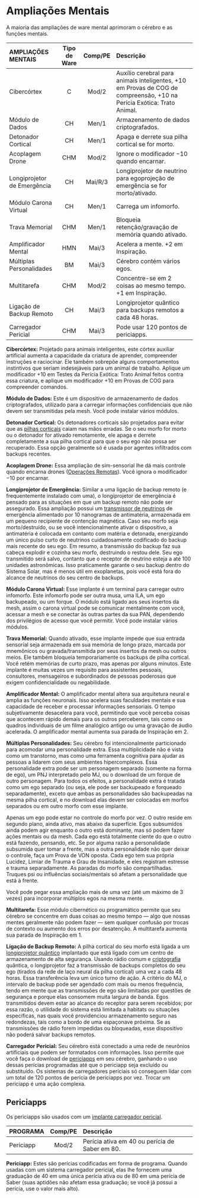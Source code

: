 # Ampliações Mentais

A maioria das ampliações de ware mental aprimoram o cérebro e as funções mentais.

| AMPLIAÇÕES MENTAIS          | Tipo de Ware | Comp/<!-- CLEANED wbr -->PE | Descrição                                                                                                              |
|:--------------------------- |:------------:|:-------------------------------------:|:---------------------------------------------------------------------------------------------------------------------- |
| Cibercórtex                 |      C       |                 Mod/2                 | Auxílio cerebral para animais inteligentes, +10 em Provas de COG de compreensão, +10 na Perícia Exótica: Trato Animal. |
| Módulo de Dados             |      CH      |                 Men/1                 | Armazenamento de dados criptografados.                                                                                 |
| Detonador Cortical          |      CH      |                 Men/1                 | Apaga e derrete sua pilha cortical se for morto.                                                                       |
| Acoplagem Drone             |     CHM      |                 Mod/2                 | Ignore o modificador −10 quando encarnar.                                                                              |
| Longiprojetor de Emergência |      CH      |                Mai/R/3                | Longiprojetor de neutrino para egoprojeção de emergência se for morto/ativado.                                         |
| Módulo Carona Virtual       |      CH      |                 Men/1                 | Carrega um infomorfo.                                                                                                  |
| Trava Memorial              |     CHM      |                 Men/1                 | Bloqueia retenção/gravação de memória quando ativado.                                                                  |
| Amplificador Mental         |     HMN      |                 Mai/3                 | Acelera a mente. +2 em Inspiração.                                                                                     |
| Múltiplas Personalidades    |      BM      |                 Mai/3                 | Cérebro contém vários egos.                                                                                            |
| Multitarefa                 |     CHM      |                 Mod/2                 | Concentre-se em 2 coisas ao mesmo tempo. +1 em Inspiração.                                                             |
| Ligação de Backup Remoto    |      CH      |                 Mai/3                 | Longiprojetor quântico para backups remotos a cada 48 horas.                                                           |
| Carregador Pericial         |     CHM      |                 Mai/3                 | Pode usar 120 pontos de periciapps.                                                                                    |

**Cibercórtex:** Projetado para animais inteligentes, este córtex auxiliar artificial aumenta a capacidade da criatura de aprender, compreender instruções e raciocinar. Ele também sobrepõe alguns comportamentos instintivos que seriam indesejáveis para um animal de trabalho. Aplique um modificador +10 em Testes da Perícia Exótica: Trato Animal feitos contra essa criatura, e aplique um modificador +10 em Provas de COG para compreender comandos.

**Módulo de Dados:** Este é um dispositivo de armazenamento de dados criptografados, utilizado para a carregar informações confidenciais que não devem ser transmitidas pela mesh. Você pode instalar vários módulos.

**Detonador Cortical:** Os detonadores corticais são projetados para evitar que as [pilhas corticais](../16/05-common-tech-and-ware.md#standard-augmentations) caiam nas mãos erradas. Se o seu morfo for morto ou o detonador for ativado remotamente, ele apaga e derrete completamente a sua pilha cortical para que o seu ego não possa ser recuperado. Essa opção geralmente só é usada por agentes infiltrados com backups recentes.

**Acoplagem Drone:** Essa ampliação de sim-sensorial lhe dá mais controle quando encarna drones ([Operações Remotas](../16/21-robots.md#remote-operations)). Você ignora o modificador −10 por encarnar.

**Longiprojetor de Emergência:** Similar a uma ligação de backup remoto (e frequentemente instalado com uma), o longiprojetor de emergência é pensado para as situações em que um backup remoto não pode ser assegurado. Essa ampliação possui um [transmissor de neutrinos](../16/16-comms-and-mesh-gear.md#neutrino-communicators) de emergência alimentado por 10 nanogramas de antimatéria, armazenada em um pequeno recipiente de contenção magnética. Caso seu morfo seja morto/destruído, ou se você intencionalmente ativar o dispositivo, a antimatéria é colocada em contanto com matéria e detonada, energizando um único pulso curto de neutrinos cuidadosamente codificado do backup mais recente do seu ego. Em resumo, a transmissão do backup faz sua cabeça explodir e cozinha seu morfo, destruindo o restou dele. Seu ego transmitido será salvo, contanto que o receptor de neutrino esteja a até 100 unidades astronômicas. Isso praticamente garante o seu backup dentro do Sistema Solar, mas é menos útil em exoplanetas, pois você está fora do alcance de neutrinos do seu centro de backups.

**Módulo Carona Virtual:** Esse implante é um terminal para carregar outro infomorfo. Este infomorfo pode ser outra musa, uma ILA, um ego backupeado, ou um forque. O módulo está ligado aos seus insertos da mesh, assim o carona virtual pode se comunicar mentalmente com você, acessar a mesh e se conectar às outras partes da sua PAN, dependendo dos privilégios de acesso que você permitir. Você pode instalar vários módulos.

**Trava Memorial:** Quando ativado, esse implante impede que sua entrada sensorial seja armazenada em sua memória de longo prazo, marcada por mnemônicos ou gravada/transmitida por seus insertos da mesh ou outros meios. Ele também bloqueia temporariamente os backups de pilha cortical. Você retém memórias de curto prazo, mas apenas por alguns minutos. Este implante é muitas vezes um requisito para assistentes pessoais, consultores, mensageiros e subordinados de pessoas poderosas que exigem confidencialidade ou negabilidade.

**Amplificador Mental:** O amplificador mental altera sua arquitetura neural e amplia as funções neuronais. Isso acelera suas faculdades mentais e sua capacidade de receber e processar informações sensoriais. O tempo subjetivamente desacelera para você, permitindo que você perceba coisas que acontecem rápido demais para os outros perceberem, tais como os quadros individuais de um filme analógico antigo ou uma gravação de áudio acelerada. O amplificador mental aumenta sua parada de Inspiração em 2.

**Múltiplas Personalidades:** Seu cérebro foi intencionalmente particionado para acomodar uma personalidade extra. Essa multiplicidade não é vista como um transtorno, mas como uma ferramenta cognitiva para ajudar as pessoas a lidarem com seus ambientes hipercomplexos. Essa personalidade extra pode ser um personagem separado (somente na forma de ego), um PNJ interpretado pelo MJ, ou o download de um forque de outro personagem. Para todos os efeitos, a personalidade extra é tratada como um ego separado (ou seja, ele pode ser backupeado e forqueado separadamente), exceto que ambas as personalidades são backupeadas na mesma pilha cortical, e no download elas devem ser colocadas em morfos separados ou em outro morfo com esse implante.

Apenas um ego pode estar no controle do morfo por vez. O outro reside em segundo plano, ainda ativo, mas abaixo da superfície. Egos subsumidos ainda podem agir enquanto o outro está dominante, mas só podem fazer ações mentais ou da mesh. Cada ego está totalmente ciente do que o outro está fazendo, pensando, etc. Se por alguma razão a personalidade subsumida quer tomar a frente, mas a outra personalidade não quer deixar o controle, faça um Prova de VON oposta. Cada ego tem sua própria Lucidez, Limiar de Trauma e Grau de Insanidade, e eles registram estresse e trauma separadamente. As paradas do morfo são compartilhadas. Truques psi ou influências sociais/mentais só afetam a personalidade que está à frente.

Você pode pegar essa ampliação mais de uma vez (até um máximo de 3 vezes) para incorporar múltiplos egos na mesma mente.

**Multitarefa:** Esse módulo cibernético ou programático permite que seu cérebro se concentre em duas coisas ao mesmo tempo — algo que nossas mentes geralmente não podem fazer — sem qualquer confusão por trocas de contexto ou aumento dos erros por desatenção. A multitarefa aumenta sua parada de Inspiração em 1.

**Ligação de Backup Remoto:** A pilha cortical do seu morfo está ligada a um [longiprojetor quântico](../16/16-comms-and-mesh-gear.md#quantum-farcasters) implantado que está ligado com um centro de armazenamento de alta segurança. Usando rádio comum e [criptografia](../13/05-authentication-and-encryption.md#encryption) quântica, o longiprojetor faz a transmissão de backups completos do seu ego (tirados da rede de laço neural da pilha cortical) uma vez a cada 48 horas. Essa transferência leva um único turno de ação. A critério do MJ, o intervalo de backup pode ser agendado com mais ou menos frequência, tendo em mente que as transmissões de ego são limitadas por questões de segurança e porque elas consomem muita largura de banda. Egos transmitidos devem estar ao alcance do receptor para serem recebidos; por essa razão, o utilidade do sistema está limitada a habitats ou situações específicas, nas quais você providenciou armazenamento seguro nas redondezas, tais como a bordo de uma espaçonave próxima. Se as transmissões de rádio forem impedidas ou bloqueadas, esse dispositivo não poderá salvar backups remotos.

**Carregador Pericial:** Seu cérebro está conectado a uma rede de neurônios artificiais que podem ser formatados com informações. Isso permite que você faça o download de [periciapps](../16/08-mental-augmentations.md#skillsofts) em seu cérebro, ganhando o uso dessas perícias programadas até que o periciapp seja excluído ou substituído. Os sistemas de carregadores periciais só conseguem lidar com um total de 120 pontos de perícia de periciapps por vez. Trocar um periciapp é uma ação complexa.

## Periciapps

Os periciapps são usados com um [implante carregador pericial](../16/08-mental-augmentations.md).

| PROGRAMA  | Comp/<!-- CLEANED wbr -->PE | Descrição                                      |
|:--------- |:-------------------------------------:|:---------------------------------------------- |
| Periciapp |                 Mod/2                 | Perícia ativa em 40 ou perícia de Saber em 80. |

**Periciapp:** Estes são perícias codificadas em forma de programa. Quando usadas com um sistema carregador pericial, elas lhe fornecem uma graduação de 40 em uma única perícia ativa ou de 80 em uma perícia de Saber (suas aptidões não afetam essa graduação; se você já possui a perícia, use o valor mais alto).
